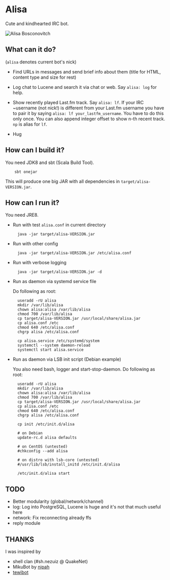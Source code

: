 Alisa
=====

Cute and kindhearted IRC bot.

![Alisa Bosconovitch](http://fc06.deviantart.net/fs71/f/2012/063/c/f/street_fighter_x_tekken_alisa_by_steepgirl-d4rpc7j.png)

What can it do?
----------------

(`alisa` denotes current bot's nick)

* Find URLs in messages and send brief info about them (title for HTML, content
  type and size for rest)

* Log chat to Lucene and search it via chat or web. Say `alisa: log` for help.

* Show recently played Last.fm track. Say `alisa: lf`. If your IRC ~username
  (not nick!) is different from your Last.fm username you have to pair it by
  saying `alisa: lf your_lastfm_username`. You have to do this only once. You
  can also append integer offset to show n-th recent track. `np` is alias for
  `lf`.

* Hug

How can I build it?
-------------------

You need JDK8 and sbt (Scala Build Tool).

		sbt onejar

This will produce one big JAR with all dependencies in
`target/alisa-VERSION.jar`.

How can I run it?
-----------------

You need JRE8.

* Run with test `alisa.conf` in current directory

		java -jar target/alisa-VERSION.jar

* Run with other config

		java -jar target/alisa-VERSION.jar /etc/alisa.conf

* Run with verbose logging

		java -jar target/alisa-VERSION.jar -d

* Run as daemon via systemd service file

	Do following as root:

		useradd -rU alisa
		mkdir /var/lib/alisa
		chown alisa:alisa /var/lib/alisa
		chmod 700 /var/lib/alisa
		cp target/alisa-VERSION.jar /usr/local/share/alisa.jar
		cp alisa.conf /etc
		chmod 640 /etc/alisa.conf
		chgrp alisa /etc/alisa.conf

		cp alisa.service /etc/systemd/system
		systemctl --system daemon-reload
		systemctl start alisa.service

* Run as daemon via LSB init script (Debian example)

	You also need bash, logger and start-stop-daemon. Do following as root:

		useradd -rU alisa
		mkdir /var/lib/alisa
		chown alisa:alisa /var/lib/alisa
		chmod 700 /var/lib/alisa
		cp target/alisa-VERSION.jar /usr/local/share/alisa.jar
		cp alisa.conf /etc
		chmod 640 /etc/alisa.conf
		chgrp alisa /etc/alisa.conf

		cp init /etc/init.d/alisa

		# on Debian
		update-rc.d alisa defaults

		# on CentOS (untested)
		#chkconfig --add alisa

		# on distro with lsb-core (untested)
		#/usr/lib/lsb/install_initd /etc/init.d/alisa

		/etc/init.d/alisa start

TODO
----

* Better modularity (global/network/channel)
* log: Log into PostgreSQL, Lucene is huge and it's not that much useful here
* network: Fix reconnecting already ffs
* reply module

THANKS
------
I was inspired by
* shell clan (#sh.nezuiz @ QuakeNet)
* MikuBot by [nipah](https://vocadb.net/Profile/riipah)
* [tewibot](https://github.com/neeee/tewibot)
